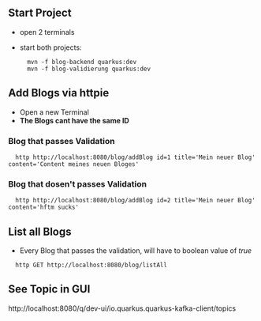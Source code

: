 ## Start Project

- open 2 terminals
- start both projects:

  ```
    mvn -f blog-backend quarkus:dev
    mvn -f blog-validierung quarkus:dev
  ```

## Add Blogs via httpie

- Open a new Terminal
- **The Blogs cant have the same ID**

### Blog that passes Validation

```
  http http://localhost:8080/blog/addBlog id=1 title='Mein neuer Blog' content='Content meines neuen Bloges'
```

### Blog that dosen't passes Validation

```
  http http://localhost:8080/blog/addBlog id=2 title='Mein neuer Blog' content='hftm sucks'
```

## List all Blogs

- Every Blog that passes the validation, will have to boolean value of _true_

```
  http GET http://localhost:8080/blog/listAll
```

## See Topic in GUI

http://localhost:8080/q/dev-ui/io.quarkus.quarkus-kafka-client/topics
